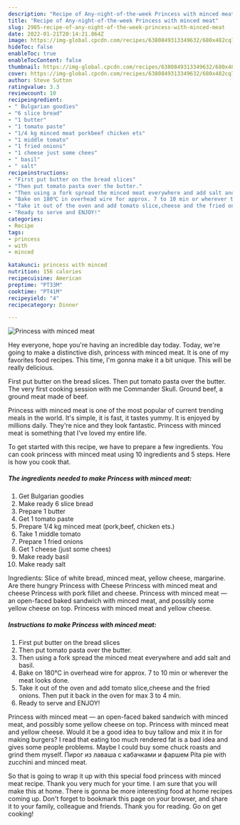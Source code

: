 ```yaml
---
description: "Recipe of Any-night-of-the-week Princess with minced meat"
title: "Recipe of Any-night-of-the-week Princess with minced meat"
slug: 2985-recipe-of-any-night-of-the-week-princess-with-minced-meat
date: 2022-01-21T20:14:21.864Z
image: https://img-global.cpcdn.com/recipes/6380849313349632/680x482cq70/princess-with-minced-meat-recipe-main-photo.jpg
hideToc: false
enableToc: true
enableTocContent: false
thumbnail: https://img-global.cpcdn.com/recipes/6380849313349632/680x482cq70/princess-with-minced-meat-recipe-main-photo.jpg
cover: https://img-global.cpcdn.com/recipes/6380849313349632/680x482cq70/princess-with-minced-meat-recipe-main-photo.jpg
author: Steve Sutton
ratingvalue: 3.3
reviewcount: 10
recipeingredient:
- " Bulgarian goodies"
- "6 slice bread"
- "1 butter"
- "1 tomato paste"
- "1/4 kg minced meat porkbeef chicken ets"
- "1 middle tomato"
- "1 fried onions"
- "1 cheese just some chees"
- " basil"
- " salt"
recipeinstructions:
- "First put butter on the bread slices"
- "Then put tomato pasta over the butter."
- "Then using a fork spread the minced meat everywhere and add salt and basil."
- "Bake on 180℃ in overhead wire for approx. 7 to 10 min or wherever the meat looks done."
- "Take it out of the oven and add tomato slice,cheese and the fried onions. Then put it back in the oven for max 3 to 4 min."
- "Ready to serve and ENJOY!"
categories:
- Recipe
tags:
- princess
- with
- minced

katakunci: princess with minced 
nutrition: 156 calories
recipecuisine: American
preptime: "PT33M"
cooktime: "PT41M"
recipeyield: "4"
recipecategory: Dinner

---
```



![Princess with minced meat](https://img-global.cpcdn.com/recipes/6380849313349632/680x482cq70/princess-with-minced-meat-recipe-main-photo.jpg)

Hey everyone, hope you're having an incredible day today. Today, we're going to make a distinctive dish, princess with minced meat. It is one of my favorites food recipes. This time, I'm gonna make it a bit unique. This will be really delicious.

First put butter on the bread slices. Then put tomato pasta over the butter. The very first cooking session with me Commander Skull. Ground beef, a ground meat made of beef.

Princess with minced meat is one of the most popular of current trending meals in the world. It's simple, it is fast, it tastes yummy. It is enjoyed by millions daily. They're nice and they look fantastic. Princess with minced meat is something that I've loved my entire life.


To get started with this recipe, we have to prepare a few ingredients. You can cook princess with minced meat using 10 ingredients and 5 steps. Here is how you cook that.

<!--inarticleads1-->

##### The ingredients needed to make Princess with minced meat:

1. Get  Bulgarian goodies
1. Make ready 6 slice bread
1. Prepare 1 butter
1. Get 1 tomato paste
1. Prepare 1/4 kg minced meat (pork,beef, chicken ets.)
1. Take 1 middle tomato
1. Prepare 1 fried onions
1. Get 1 cheese (just some chees)
1. Make ready  basil
1. Make ready  salt


Ingredients: Slice of white bread, minced meat, yellow cheese, margarine. Are there hungry Princess with Cheese Princess with minced meat and cheese Princess with pork fillet and cheese. Princess with minced meat — an open-faced baked sandwich with minced meat, and possibly some yellow cheese on top. Princess with minced meat and yellow cheese﻿. 

<!--inarticleads2-->

##### Instructions to make Princess with minced meat:

1. First put butter on the bread slices
1. Then put tomato pasta over the butter.
1. Then using a fork spread the minced meat everywhere and add salt and basil.
1. Bake on 180℃ in overhead wire for approx. 7 to 10 min or wherever the meat looks done.
1. Take it out of the oven and add tomato slice,cheese and the fried onions. Then put it back in the oven for max 3 to 4 min.
1. Ready to serve and ENJOY!

Princess with minced meat — an open-faced baked sandwich with minced meat, and possibly some yellow cheese on top. Princess with minced meat and yellow cheese﻿. Would it be a good idea to buy tallow and mix it in for making burgers? I read that eating too much rendered fat is a bad idea and gives some people problems. Maybe I could buy some chuck roasts and grind them myself. Пирог из лаваша с кабачками и фаршем Pita pie with zucchini and minced meat. 

So that is going to wrap it up with this special food princess with minced meat recipe. Thank you very much for your time. I am sure that you will make this at home. There is gonna be more interesting food at home recipes coming up. Don't forget to bookmark this page on your browser, and share it to your family, colleague and friends. Thank you for reading. Go on get cooking!
